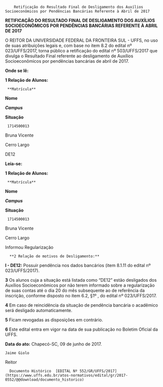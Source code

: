         Retificação do Resultado Final de Desligamento dos Auxílios Socioeconômicos por Pendências Bancárias Referente à Abril de 2017  

**RETIFICAÇÃO DO RESULTADO FINAL DE DESLIGAMENTO DOS AUXÍLIOS SOCIOECONÔMICOS POR PENDÊNCIAS BANCÁRIAS REFERENTE À ABRIL DE 2017**

  

 O REITOR DA UNIVERSIDADE FEDERAL DA FRONTEIRA SUL - UFFS, no uso de suas atribuições legais e, com base no item 8.2 do edital nº 023/UFFS/2017, torna público a retificação do edital nº 503/UFFS/2017 que divulga o Resultado Final referente ao desligamento de Auxílios Socioeconômicos por pendências bancárias de abril de 2017.

  

 **Onde se lê:**

 **1 Relação de Alunos:** 

     **Matrícula**

   **Nome**

   ***Campus***

   **Situação**

     1714500013

   Bruna Vicente

   Cerro Largo

   DE12

      

 **Leia-se:**

 **1 Relação de Alunos:** 

     **Matrícula**

   **Nome**

   ***Campus***

   **Situação**

     1714500013

   Bruna Vicente

   Cerro Largo

   Informou Regularização

      **2 Relação de motivos de Desligamento:**

 **I - DE12:** Possuir pendência nos dados bancários (item 8.1.11 do edital nº 023/UFFS/2017).

  

 **3** Os alunos cuja a situação está listada como “DE12” estão desligados dos Auxílios Socioeconômicos por não terem informado sobre a regularização de suas contas até o dia 20 do mês subsequente ao de referência da inscrição, conforme disposto no item 6.2, §1º , do edital nº 023/UFFS/2017.

  

 **4** Em caso de reincidência da situação de pendência bancária o acadêmico será desligado automaticamente.

  

 **5** Ficam revogadas as disposições em contrário.

  

 **6** Este edital entra em vigor na data de sua publicação no Boletim Oficial da UFFS.

   **Data do ato:** Chapecó-SC, 09 de junho de 2017.   
 

    Jaime Giolo   
 Reitor 

      Documento Histórico  [EDITAL Nº 552/GR/UFFS/2017](https://www.uffs.edu.br/atos-normativos/edital/gr/2017-0552/@@download/documento_historico)     
      